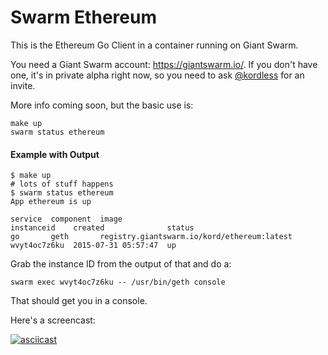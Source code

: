 # Swarm Ethereum
This is the Ethereum Go Client in a container running on Giant Swarm.

You need a Giant Swarm account: https://giantswarm.io/. If you don't have one, it's in private alpha right now, so you need to ask [@kordless](https://twitter.com/kordless) for an invite.

More info coming soon, but the basic use is:

```
make up
swarm status ethereum
```

#### Example with Output
```
$ make up
# lots of stuff happens 
$ swarm status ethereum
App ethereum is up

service  component  image                                        instanceid    created              status
go       geth       registry.giantswarm.io/kord/ethereum:latest  wvyt4oc7z6ku  2015-07-31 05:57:47  up
```

Grab the instance ID from the output of that and do a:

```
swarm exec wvyt4oc7z6ku -- /usr/bin/geth console
```

That should get you in a console.

Here's a screencast:

[![asciicast](https://asciinema.org/a/4aq2ut5i3lv7g95e8m9ew9pay.png)](https://asciinema.org/a/4aq2ut5i3lv7g95e8m9ew9pay)
